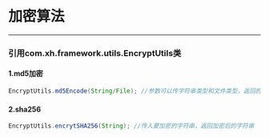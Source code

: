 # 加密算法

---

### 引用com.xh.framework.utils.EncryptUtils类

#### 1.md5加密

```java
EncryptUtils.md5Encode(String/File); //参数可以传字符串类型和文件类型，返回的是md5加密后的字符串
```

#### 2.sha256

```java
EncryptUtils.encrytSHA256(String); //传入要加密的字符串，返回加密后的字符串
```



